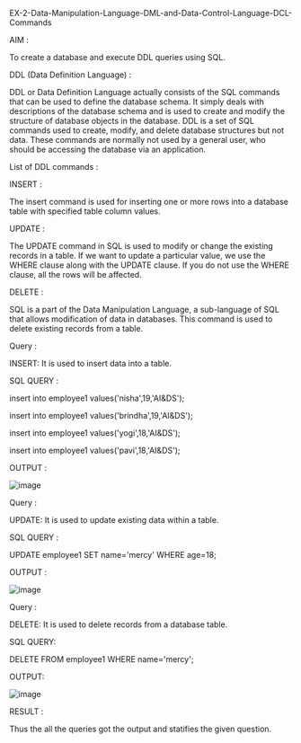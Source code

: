 
EX-2-Data-Manipulation-Language-DML-and-Data-Control-Language-DCL-Commands

AIM :

To create a database and execute DDL queries using SQL.

DDL (Data Definition Language) :

DDL or Data Definition Language actually consists of the SQL commands that can be used to define the database schema. It simply deals with descriptions of the database schema and is used to create and modify the structure of database objects in the database. DDL is a set of SQL commands used to create, modify, and delete database structures but not data. These commands are normally not used by a general user, who should be accessing the database via an application.

List of DDL commands :

INSERT :

The insert command is used for inserting one or more rows into a database table with specified table column values.

UPDATE :

The UPDATE command in SQL is used to modify or change the existing records in a table. If we want to update a particular value, we use the WHERE clause along with the UPDATE clause. If you do not use the WHERE clause, all the rows will be affected.

DELETE :

SQL is a part of the Data Manipulation Language, a sub-language of SQL that allows modification of data in databases. This command is used to delete existing records from a table.

Query :

INSERT: It is used to insert data into a table.

SQL QUERY :

insert into employee1 values('nisha',19,'AI&DS');

insert into employee1 values('brindha',19,'AI&DS');

insert into employee1 values('yogi',18,'AI&DS');

insert into employee1 values('pavi',18,'AI&DS');

OUTPUT :

![image](https://github.com/NivethaKumar30/EX-2-Data-Manipulation-Language-DML-and-Data-Control-Language-DCL-Commands/assets/119559844/c56a4888-1c97-4c15-92eb-58085d7ba9e6)


Query :

UPDATE: It is used to update existing data within a table.

SQL QUERY :

UPDATE employee1 SET name='mercy' WHERE age=18;

OUTPUT :

![image](https://github.com/NivethaKumar30/EX-2-Data-Manipulation-Language-DML-and-Data-Control-Language-DCL-Commands/assets/119559844/242ec31f-575e-49ad-a430-c314c5517cc0)


Query :

DELETE: It is used to delete records from a database table.

SQL QUERY:

DELETE FROM employee1 WHERE name='mercy';

OUTPUT:

![image](https://github.com/NivethaKumar30/EX-2-Data-Manipulation-Language-DML-and-Data-Control-Language-DCL-Commands/assets/119559844/05beedb0-8704-4a04-94a1-388af32f4dfa)

RESULT :

Thus the all the queries got the output and statifies the given question.

